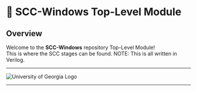 # 🎩 SCC-Windows Top-Level Module

## Overview
Welcome to the **SCC-Windows** repository Top-Level Module!\
This is where the SCC stages can be found. NOTE: This is all written in Verilog.

---

![University of Georgia Logo](https://brand.uga.edu/wp-content/uploads/GEORGIA-FS-FC-2048x883.png)

---